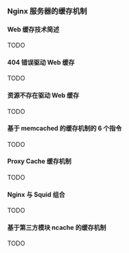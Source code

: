 ### Nginx 服务器的缓存机制

#### Web 缓存技术简述
TODO

#### 404 错误驱动 Web 缓存
TODO

#### 资源不存在驱动 Web 缓存
TODO

#### 基于 memcached 的缓存机制的 6 个指令
TODO

#### Proxy Cache 缓存机制
TODO

#### Nginx 与 Squid 组合
TODO

#### 基于第三方模块 ncache 的缓存机制
TODO
